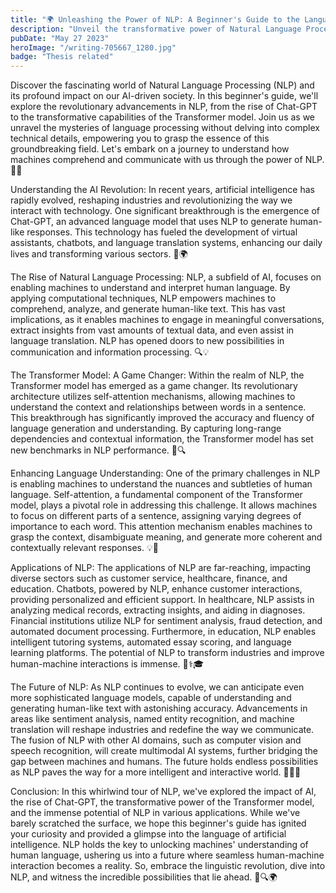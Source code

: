 ```yaml
---
title: "🌍 Unleashing the Power of NLP: A Beginner's Guide to the Language of Artificial Intelligence 🚀"
description: "Unveil the transformative power of Natural Language Processing (NLP) and its impact on AI. Discover Chat-GPT, the game-changing Transformer model, and how NLP reshapes our world. 🌍💬🚀"
pubDate: "May 27 2023"
heroImage: "/writing-705667_1280.jpg"
badge: "Thesis related"
---
```


Discover the fascinating world of Natural Language Processing (NLP) and its profound impact on our AI-driven society. In this beginner's guide, we'll explore the revolutionary advancements in NLP, from the rise of Chat-GPT to the transformative capabilities of the Transformer model. Join us as we unravel the mysteries of language processing without delving into complex technical details, empowering you to grasp the essence of this groundbreaking field. Let's embark on a journey to understand how machines comprehend and communicate with us through the power of NLP. 💬🌐

Understanding the AI Revolution:
In recent years, artificial intelligence has rapidly evolved, reshaping industries and revolutionizing the way we interact with technology. One significant breakthrough is the emergence of Chat-GPT, an advanced language model that uses NLP to generate human-like responses. This technology has fueled the development of virtual assistants, chatbots, and language translation systems, enhancing our daily lives and transforming various sectors. 🤖🌍

The Rise of Natural Language Processing:
NLP, a subfield of AI, focuses on enabling machines to understand and interpret human language. By applying computational techniques, NLP empowers machines to comprehend, analyze, and generate human-like text. This has vast implications, as it enables machines to engage in meaningful conversations, extract insights from vast amounts of textual data, and even assist in language translation. NLP has opened doors to new possibilities in communication and information processing. 🔍💡

The Transformer Model: A Game Changer:
Within the realm of NLP, the Transformer model has emerged as a game changer. Its revolutionary architecture utilizes self-attention mechanisms, allowing machines to understand the context and relationships between words in a sentence. This breakthrough has significantly improved the accuracy and fluency of language generation and understanding. By capturing long-range dependencies and contextual information, the Transformer model has set new benchmarks in NLP performance. 🚀🔍

Enhancing Language Understanding:
One of the primary challenges in NLP is enabling machines to understand the nuances and subtleties of human language. Self-attention, a fundamental component of the Transformer model, plays a pivotal role in addressing this challenge. It allows machines to focus on different parts of a sentence, assigning varying degrees of importance to each word. This attention mechanism enables machines to grasp the context, disambiguate meaning, and generate more coherent and contextually relevant responses. 💡💬

Applications of NLP:
The applications of NLP are far-reaching, impacting diverse sectors such as customer service, healthcare, finance, and education. Chatbots, powered by NLP, enhance customer interactions, providing personalized and efficient support. In healthcare, NLP assists in analyzing medical records, extracting insights, and aiding in diagnoses. Financial institutions utilize NLP for sentiment analysis, fraud detection, and automated document processing. Furthermore, in education, NLP enables intelligent tutoring systems, automated essay scoring, and language learning platforms. The potential of NLP to transform industries and improve human-machine interactions is immense. 💼⚕️🎓

The Future of NLP:
As NLP continues to evolve, we can anticipate even more sophisticated language models, capable of understanding and generating human-like text with astonishing accuracy. Advancements in areas like sentiment analysis, named entity recognition, and machine translation will reshape industries and redefine the way we communicate. The fusion of NLP with other AI domains, such as computer vision and speech recognition, will create multimodal AI systems, further bridging the gap between machines and humans. The future holds endless possibilities as NLP paves the way for a more intelligent and interactive world. 🌟🌐🚀

Conclusion:
In this whirlwind tour of NLP, we've explored the impact of AI, the rise of Chat-GPT, the transformative power of the Transformer model, and the immense potential of NLP in various applications. While we've barely scratched the surface, we hope this beginner's guide has ignited your curiosity and provided a glimpse into the language of artificial intelligence. NLP holds the key to unlocking machines' understanding of human language, ushering us into a future where seamless human-machine interaction becomes a reality. So, embrace the linguistic revolution, dive into NLP, and witness the incredible possibilities that lie ahead. 💬🔍🌍